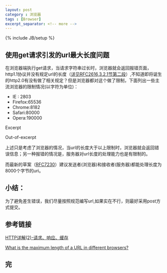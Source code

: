 ```yaml
---
layout: post
category : 浏览器
tags : [Browser]
excerpt_separator: <!-- more -->
---
```

{% include JB/setup %}

## 使用get请求引发的url最大长度问题

在浏览器端执行get请求，当请求字符串过长时，浏览器就会返回报错页面，http1.1协议并没有规定url的长度（<a href="http://www.faqs.org/rfcs/rfc2616.html">详见RFC2616,3.2.1节第二段</a>）,不知道即将诞生的http2.0有没有做了相关规定？但是浏览器都对这个做了限制，下面列出一些主流浏览器的限制情况(以字符为单位)：
<ul>
  <li>IE : 2803</li>
  <li>Firefox:65536</li>
  <li>Chrome:8182</li>
  <li>Safari:80000</li>
  <li>Opera:190000 </li>
</ul>

Excerpt
<!-- more -->
Out-of-excerpt

上述只是考虑了浏览器的情况，当url的长度大于以上限制时，浏览器就会返回错误信息；另一种报错的情况是，服务器对url长度的处理能力也是有限制的。

而最新的草案（<a href="http://tools.ietf.org/html/rfc7230#section-3.1.1">RFC7230</a>）建议发送者(浏览器)和接收者(服务器)都能处理长度为8000个字节的uri。

## 小结：
为了避免差生错误，我们尽量按照规范编写url,如果实在不行，则最好采用post方式提交。

## 参考链接
<p><a href="http://blog.csdn.net/hguisu/article/details/8683290">HTTP详解(2)-请求、响应、缓存</a></p>
<p><a href="http://stackoverflow.com/questions/417142/what-is-the-maximum-length-of-a-url-in-different-browsers">What is the maximum length of a URL in different browsers?</a></p>

## 完